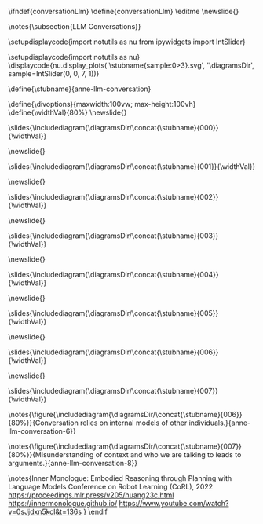 \ifndef{conversationLlm}
\define{conversationLlm}
\editme
\newslide{}

\notes{\subsection{LLM Conversations}}

\setupdisplaycode{import notutils as nu
from ipywidgets import IntSlider}


\setupdisplaycode{import notutils as nu}
\displaycode{nu.display_plots('\stubname{sample:0>3}.svg', 
                            '\diagramsDir',  sample=IntSlider(0, 0, 7, 1))}

\define{\stubname}{anne-llm-conversation}

\define{\divoptions}{maxwidth:100vw; max-height:100vh}
\define{\widthVal}{80%}
\newslide{}

\slides{\includediagram{\diagramsDir/\concat{\stubname}{000}}{\widthVal}}

\newslide{}

\slides{\includediagram{\diagramsDir/\concat{\stubname}{001}}{\widthVal}}

\newslide{}

\slides{\includediagram{\diagramsDir/\concat{\stubname}{002}}{\widthVal}}

\newslide{}

\slides{\includediagram{\diagramsDir/\concat{\stubname}{003}}{\widthVal}}

\newslide{}

\slides{\includediagram{\diagramsDir/\concat{\stubname}{004}}{\widthVal}}

\newslide{}

\slides{\includediagram{\diagramsDir/\concat{\stubname}{005}}{\widthVal}}

\newslide{}

\slides{\includediagram{\diagramsDir/\concat{\stubname}{006}}{\widthVal}}

\newslide{}

\slides{\includediagram{\diagramsDir/\concat{\stubname}{007}}{\widthVal}}

\notes{\figure{\includediagram{\diagramsDir/\concat{\stubname}{006}}{80%}}{Conversation relies on internal models of other individuals.}{anne-llm-conversation-6}}

\notes{\figure{\includediagram{\diagramsDir/\concat{\stubname}{007}}{80%}}{Misunderstanding of context and who we are talking to leads to arguments.}{anne-llm-conversation-8}}

\notes{Inner Monologue: Embodied Reasoning through Planning
with Language Models
Conference on Robot Learning (CoRL), 2022
https://proceedings.mlr.press/v205/huang23c.html
https://innermonologue.github.io/
https://www.youtube.com/watch?v=0sJjdxn5kcI&t=136s
}
\endif
